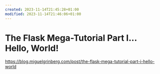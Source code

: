 ```yaml
---
created: 2023-11-14T21:45:28+01:00
modified: 2023-11-14T21:46:06+01:00
---
```


# The Flask Mega-Tutorial Part I... Hello, World!

<https://blog.miguelgrinberg.com/post/the-flask-mega-tutorial-part-i-hello-world>

